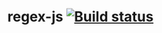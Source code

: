 # regex-js [![Build status](https://ci.appveyor.com/api/projects/status/a8e8nrvg402xh3vn?svg=true)](https://ci.appveyor.com/project/Pavel-A-T/regex-js)

